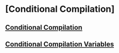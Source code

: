 # [Conditional Compilation]
## [Conditional Compilation](conditional-compilation-javascript.md)
## [Conditional Compilation Variables](conditional-compilation-variables-javascript.md)